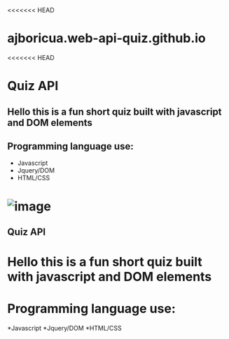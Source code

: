 <<<<<<< HEAD
# ajboricua.web-api-quiz.github.io

<<<<<<< HEAD
# Quiz API

## Hello this is a fun short quiz built with javascript and DOM elements 

## Programming language use:
* Javascript <br />
* Jquery/DOM <br />
* HTML/CSS


![image](https://user-images.githubusercontent.com/85594926/125225332-2006ee00-e29d-11eb-82d4-c7cd33e312ad.png)
=======
## Quiz API

# Hello this is a fun short quiz built with javascript and DOM elements 

# Programming language use:
*Javascript
*Jquery/DOM
*HTML/CSS